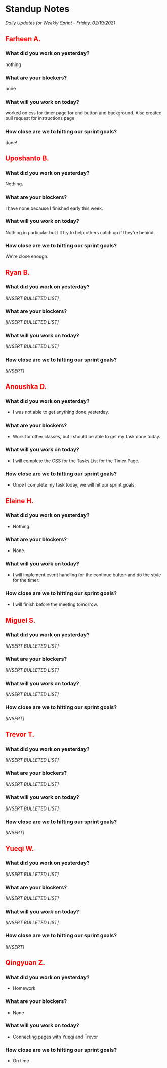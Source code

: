 # Standup Notes
*Daily Updates for Weekly Sprint - Friday, 02/19/2021*

## <span style="color: red;">Farheen A.</span> 

### What did you work on yesterday?
nothing

### What are your blockers?
none

### What will you work on today?
worked on css for timer page for end button and background. Also created pull request for instructions page

### How close are we to hitting our sprint goals?
done!

## <span style="color: red;">Uposhanto B.</span> 

### What did you work on yesterday?
Nothing.

### What are your blockers?
I have none because I finished early this week.

### What will you work on today?
Nothing in particular but I'll try to help others catch up if they're behind.

### How close are we to hitting our sprint goals?
We're close enough.

## <span style="color: red;">Ryan B.</span>

### What did you work on yesterday?
*[INSERT BULLETED LIST]*

### What are your blockers?
*[INSERT BULLETED LIST]*

### What will you work on today?
*[INSERT BULLETED LIST]*

### How close are we to hitting our sprint goals?
*[INSERT]*

## <span style="color: red;">Anoushka D.</span>

### What did you work on yesterday?
- I was not able to get anything done yesterday.

### What are your blockers?
- Work for other classes, but I should be able to get my task done today.

### What will you work on today?
- I will complete the CSS for the Tasks List for the Timer Page.

### How close are we to hitting our sprint goals?
- Once I complete my task today, we will hit our sprint goals.

## <span style="color: red;">Elaine H.</span>

### What did you work on yesterday?
- Nothing.

### What are your blockers?
- None.

### What will you work on today?
- I will implement event handling for the continue button and do the style for the timer.

### How close are we to hitting our sprint goals?
- I will finish before the meeting tomorrow.

## <span style="color: red;">Miguel S.</span>

### What did you work on yesterday?
*[INSERT BULLETED LIST]*

### What are your blockers?
*[INSERT BULLETED LIST]*

### What will you work on today?
*[INSERT BULLETED LIST]*

### How close are we to hitting our sprint goals?
*[INSERT]*

## <span style="color: red;">Trevor T.</span>

### What did you work on yesterday?
*[INSERT BULLETED LIST]*

### What are your blockers?
*[INSERT BULLETED LIST]*

### What will you work on today?
*[INSERT BULLETED LIST]*

### How close are we to hitting our sprint goals?
*[INSERT]*

## <span style="color: red;">Yueqi W.</span>

### What did you work on yesterday?
*[INSERT BULLETED LIST]*

### What are your blockers?
*[INSERT BULLETED LIST]*

### What will you work on today?
*[INSERT BULLETED LIST]*

### How close are we to hitting our sprint goals?
*[INSERT]*

## <span style="color: red;">Qingyuan Z.</span>

### What did you work on yesterday?
- Homework.

### What are your blockers?
- None

### What will you work on today?
- Connecting pages with Yueqi and Trevor

### How close are we to hitting our sprint goals?
- On time
